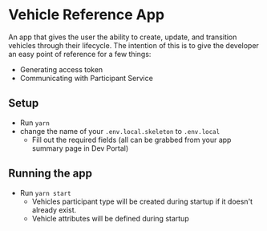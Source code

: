 # Vehicle Reference App
An app that gives the user the ability to create, update, and transition vehicles through their lifecycle.  The intention of this is to give the developer an easy point of reference for a few things:
- Generating access token
- Communicating with Participant Service

## Setup
- Run `yarn`
- change the name of your `.env.local.skeleton` to `.env.local`
  - Fill out the required fields (all can be grabbed from your app summary page in Dev Portal)

## Running the app
- Run `yarn start`
  - Vehicles participant type will be created during startup if it doesn't already exist.
  - Vehicle attributes will be defined during startup
